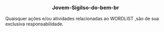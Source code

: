 <h3><p align="center">Jovem-Sigilso-do-bem-br </p></h3>

Quaisquer ações e/ou atividades relacionadas ao WORDLIST ,são de sua exclusiva responsabilidade.
